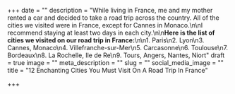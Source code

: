 +++
date = ""
description = "While living in France, me and my mother rented a car and decided to take a road trip across the country. All of the cities we visited were in France, except for Cannes in Monaco.\n\nI recommend staying at least two days in each city.\n\n**Here is the list of cities we visited on our road trip in France:**\n\n1. Paris\n2. Lyon\n3. Cannes, Monaco\n4. Villefranche-sur-Mer\n5. Carcasonne\n6. Toulouse\n7. Bordeaux\n8. La Rochelle, Ile de Re\n9. Tours, Angers, Nantes, Niort"
draft = true
image = ""
meta_description = ""
slug = ""
social_media_image = ""
title = "12 Enchanting Cities You Must Visit On A Road Trip In France"

+++
